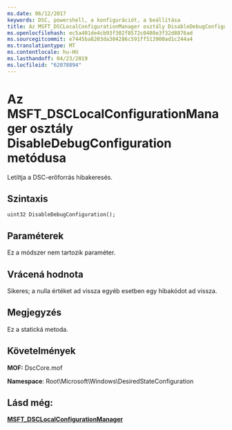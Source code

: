 ```yaml
---
ms.date: 06/12/2017
keywords: DSC, powershell, a konfigurációt, a beállítása
title: Az MSFT_DSCLocalConfigurationManager osztály DisableDebugConfiguration metódusa
ms.openlocfilehash: ec5a401de4cb93f302f8572c0408e3f32d8876ad
ms.sourcegitcommit: e7445ba8203da304286c591ff513900ad1c244a4
ms.translationtype: MT
ms.contentlocale: hu-HU
ms.lasthandoff: 04/23/2019
ms.locfileid: "62078894"
---
```

# <a name="disabledebugconfiguration-method-of-the-msftdsclocalconfigurationmanager-class"></a>Az MSFT_DSCLocalConfigurationManager osztály DisableDebugConfiguration metódusa

Letiltja a DSC-erőforrás hibakeresés.

## <a name="syntax"></a>Szintaxis

```mof
uint32 DisableDebugConfiguration();
```

## <a name="parameters"></a>Paraméterek

Ez a módszer nem tartozik paraméter.

## <a name="return-value"></a>Vrácená hodnota

Sikeres; a nulla értéket ad vissza egyéb esetben egy hibakódot ad vissza.

## <a name="remarks"></a>Megjegyzés

Ez a statická metoda.

## <a name="requirements"></a>Követelmények

**MOF:** DscCore.mof

**Namespace**: Root\Microsoft\Windows\DesiredStateConfiguration

## <a name="see-also"></a>Lásd még:

[**MSFT_DSCLocalConfigurationManager**](msft-dsclocalconfigurationmanager.md)